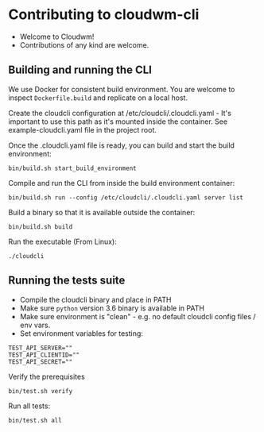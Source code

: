 # Contributing to cloudwm-cli

* Welcome to Cloudwm!
* Contributions of any kind are welcome.


## Building and running the CLI

We use Docker for consistent build environment. You are welcome to inspect `Dockerfile.build` and replicate on a local host.

Create the cloudcli configuration at /etc/cloudcli/.cloudcli.yaml - 
It's important to use this path as it's mounted inside the container.
See example-cloudcli.yaml file in the project root. 

Once the .cloudcli.yaml file is ready, you can build and start the build environment:

```
bin/build.sh start_build_environment
```

Compile and run the CLI from inside the build environment container:

```
bin/build.sh run --config /etc/cloudcli/.cloudcli.yaml server list
```

Build a binary so that it is available outside the container:

```
bin/build.sh build
```

Run the executable (From Linux):

```
./cloudcli
```


## Running the tests suite

* Compile the cloudcli binary and place in PATH
* Make sure `python` version 3.6 binary is available in PATH
* Make sure environment is "clean" - e.g. no default cloudcli config files / env vars.
* Set environment variables for testing:

```
TEST_API_SERVER=""
TEST_API_CLIENTID=""
TEST_API_SECRET=""
```

Verify the prerequisites

```
bin/test.sh verify
```

Run all tests:

```
bin/test.sh all
```
